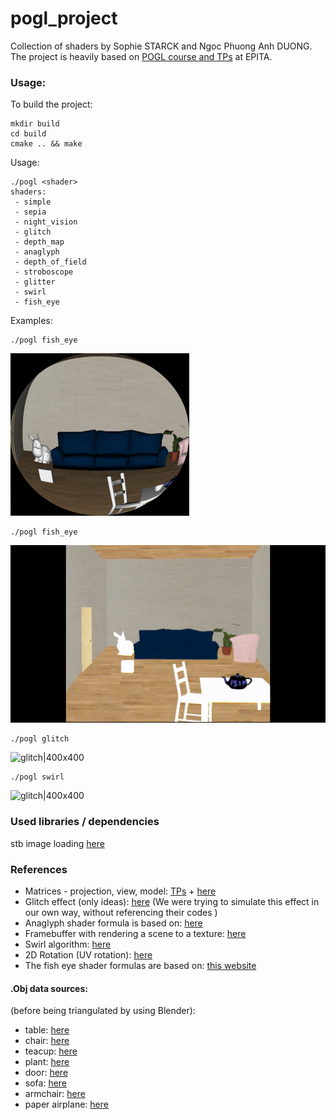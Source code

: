 # pogl_project
Collection of shaders by Sophie STARCK and Ngoc Phuong Anh DUONG.\
The project is heavily based on [POGL course and TPs](http://jo.fabrizio.free.fr/teaching/synt/index.php) at EPITA.

### Usage:
To build the project:
```
mkdir build
cd build
cmake .. && make 
```
Usage:
```
./pogl <shader>
shaders:
 - simple
 - sepia
 - night_vision
 - glitch
 - depth_map
 - anaglyph
 - depth_of_field
 - stroboscope
 - glitter
 - swirl
 - fish_eye
```
Examples:
```
./pogl fish_eye
```
![fish eye](./output/fish_eye.jpg)

```
./pogl fish_eye
```
![stroboscope](./output/stroboscope.GIF)

```
./pogl glitch
```
![glitch|400x400](./output/glitch.GIF)
```
./pogl swirl
```
![glitch|400x400](./output/swirl.GIF)


### Used libraries / dependencies
stb image loading [here](https://github.com/nothings/stb)

### References
 * Matrices - projection, view, model: [TPs](http://jo.fabrizio.free.fr/teaching/synt/index.php) + [here](https://solarianprogrammer.com/2013/05/22/opengl-101-matrices-projection-view-model/)
 * Glitch effect (only ideas): [here](https://codemyui.com/image-glitch-effect-using-opengl-shading-language/)
   (We were trying to simulate this effect in our own way, without referencing their codes ) 
 * Anaglyph shader formula is based on: [here](http://paulbourke.net/stereographics/anaglyph/)
 * Framebuffer with rendering a scene to a texture: [here](https://learnopengl.com/Advanced-OpenGL/Framebuffers)
 * Swirl algorithm: [here](http://supercomputingblog.com/openmp/image-twist-and-swirl-algorithm/)
 * 2D Rotation (UV rotation): [here](https://matthew-brett.github.io/teaching/rotation_2d.html)
 * The fish eye shader formulas are based on: [this website](http://paulbourke.net/dome/fisheye/)
 
#### .Obj data sources:
(before being triangulated by using Blender):
 * table: [here](https://free3d.com/3d-model/straight-leg-coffee-tablepine-v1--697100.html)
 * chair: [here](https://free3d.com/3d-model/chair-255345.html)
 * teacup: [here](https://free3d.com/3d-model/cup-933734.html)
 * plant: [here](https://free3d.com/3d-model/house-plant-01-60848.html)
 * door: [here](https://free3d.com/3d-model/-wooden-door-v3--266879.html)
 * sofa: [here](https://free3d.com/3d-model/casual-sofa-denim-v1--415793.html)
 * armchair: [here](https://free3d.com/3d-model/chair---artichoke-580579.html)
 * paper airplane: [here](https://free3d.com/3d-model/paper-airplane-58536.html)